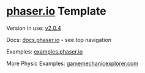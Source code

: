 [phaser.io](http://www.phaser.io) Template
==========================================

Version in use: [v2.0.4](https://github.com/photonstorm/phaser/releases)

Docs: [docs.phaser.io](http://docs.phaser.io/index.html) - see top navigation

Examples: [examples.phaser.io](http://examples.phaser.io/)

More Physic Examples: [gamemechanicexplorer.com](http://gamemechanicexplorer.com/)